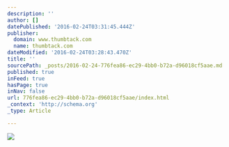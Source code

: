 ```yaml
---
description: ''
author: []
datePublished: '2016-02-24T03:31:45.444Z'
publisher:
  domain: www.thumbtack.com
  name: thumbtack.com
dateModified: '2016-02-24T03:28:43.470Z'
title: ''
sourcePath: _posts/2016-02-24-776fea86-ec29-4bb0-b72a-d96018cf5aae.md
published: true
inFeed: true
hasPage: true
inNav: false
url: 776fea86-ec29-4bb0-b72a-d96018cf5aae/index.html
_context: 'http://schema.org'
_type: Article

---
```

![](https://static3.thumbtackstatic.com/pictures/9109/88wkqf9x5vmps2_100_TALL.jpg)